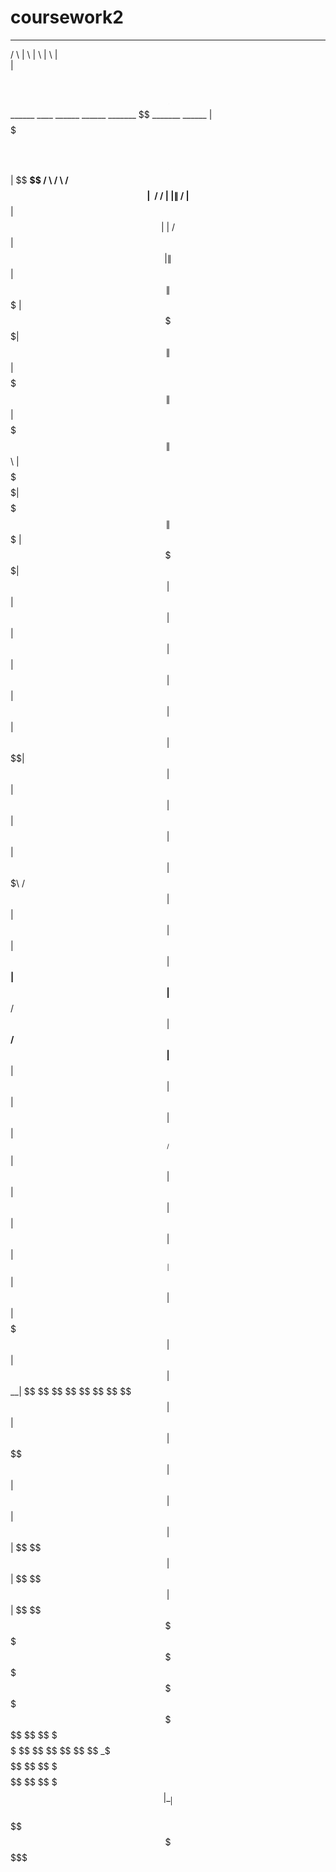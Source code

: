 # coursework2



  ______                             __                                                    __                            _______                             __ 
 /      \                           |  \                                                  |  \                          |       \                           |  \
|  $$$$$$\  ______    ______    ____| $$       ______ ____    ______    ______   _______   \$$ _______    ______        | $$$$$$$\  ______   _______    ____| $$
| $$ __\$$ /      \  /      \  /      $$      |      \    \  /      \  /      \ |       \ |  \|       \  /      \       | $$__| $$ |      \ |       \  /      $$
| $$|    \|  $$$$$$\|  $$$$$$\|  $$$$$$$      | $$$$$$\$$$$\|  $$$$$$\|  $$$$$$\| $$$$$$$\| $$| $$$$$$$\|  $$$$$$\      | $$    $$  \$$$$$$\| $$$$$$$\|  $$$$$$$
| $$ \$$$$| $$  | $$| $$  | $$| $$  | $$      | $$ | $$ | $$| $$  | $$| $$   \$$| $$  | $$| $$| $$  | $$| $$  | $$      | $$$$$$$\ /      $$| $$  | $$| $$  | $$
| $$__| $$| $$__/ $$| $$__/ $$| $$__| $$      | $$ | $$ | $$| $$__/ $$| $$      | $$  | $$| $$| $$  | $$| $$__| $$      | $$  | $$|  $$$$$$$| $$  | $$| $$__| $$
 \$$    $$ \$$    $$ \$$    $$ \$$    $$      | $$ | $$ | $$ \$$    $$| $$      | $$  | $$| $$| $$  | $$ \$$    $$      | $$  | $$ \$$    $$| $$  | $$ \$$    $$
  \$$$$$$   \$$$$$$   \$$$$$$   \$$$$$$$       \$$  \$$  \$$  \$$$$$$  \$$       \$$   \$$ \$$ \$$   \$$ _\$$$$$$$       \$$   \$$  \$$$$$$$ \$$   \$$  \$$$$$$$
                                                                                                        |  \__| $$                                              
                                                                                                         \$$    $$                                              
                                                                                                          \$$$$$$                                               


